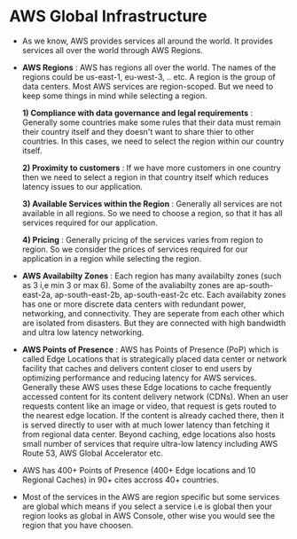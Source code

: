 # AWS Global Infrastructure

- As we know, AWS provides services all around the world. It provides services all over the world through AWS Regions.

- **AWS Regions** : AWS has regions all over the world. The names of the regions could be us-east-1, eu-west-3, .. etc. A region is the group of data centers. Most AWS services are region-scoped. But we need to keep some things in mind while selecting a region.

  **1) Compliance with data governance and legal requirements** : Generally some countries make some rules that their data must remain their country itself and they doesn't want to share thier to other countries. In this cases, we need to select the region within our country itself.

  **2) Proximity to customers** : If we have more customers in one country then we need to select a region in that country itself which reduces latency issues to our application.

  **3) Available Services within the Region** : Generally all services are not available in all regions. So we need to choose a region, so that it has all services required for our application.

  **4) Pricing** : Generally pricing of the services varies from region to region. So we consider the prices of services required for our application in a region while selecting the region.

- **AWS Availabilty Zones** : Each region has many availabilty zones (such as 3 i,e min 3 or max 6). Some of the avaliabilty zones are ap-south-east-2a, ap-south-east-2b, ap-south-east-2c etc. Each availabity zones has one or more discrete data centers with redundant power, networking, and connectivity. They are seperate from each other which are isolated from disasters. But they are connected with high bandwidth and ultra low latency networking.

- **AWS Points of Presence** : AWS has Points of Presence (PoP) which is called Edge Locations that is strategically placed data center or network facility that caches and delivers content closer to end users by optimizing performance and reducing latency for AWS services. Generally these AWS uses these Edge locations to cache frequently accessed content for its content delivery network (CDNs). When an user requests content like an image or video, that request is gets routed to the nearest edge location. If the content is already cached there, then it is served directly to user with at much lower latency than fetching it from regional data center. Beyond caching, edge locations also hosts small number of services that require ultra-low latency including AWS Route 53, AWS Global Accelerator etc.

- AWS has 400+ Points of Presence (400+ Edge locations and 10 Regional Caches) in 90+ cites accross 40+ countries.

- Most of the services in the AWS are region specific but some services are global which means if you select a service i.e is global then your region looks as global in AWS Console, other wise you would see the region that you have choosen.